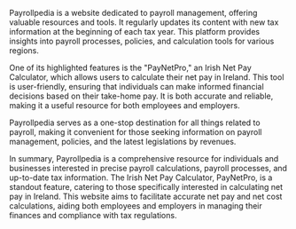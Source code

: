 Payrollpedia is a website dedicated to payroll management, offering valuable resources and tools. It regularly updates its content with new tax information at the beginning of each tax year. This platform provides insights into payroll processes, policies, and calculation tools for various regions.

One of its highlighted features is the "PayNetPro," an Irish Net Pay Calculator, which allows users to calculate their net pay in Ireland. This tool is user-friendly, ensuring that individuals can make informed financial decisions based on their take-home pay. It is both accurate and reliable, making it a useful resource for both employees and employers.

Payrollpedia serves as a one-stop destination for all things related to payroll, making it convenient for those seeking information on payroll management, policies, and the latest legislations by revenues.

In summary, Payrollpedia is a comprehensive resource for individuals and businesses interested in precise payroll calculations, payroll processes, and up-to-date tax information. The Irish Net Pay Calculator, PayNetPro, is a standout feature, catering to those specifically interested in calculating net pay in Ireland. This website aims to facilitate accurate net pay and net cost calculations, aiding both employees and employers in managing their finances and compliance with tax regulations.
